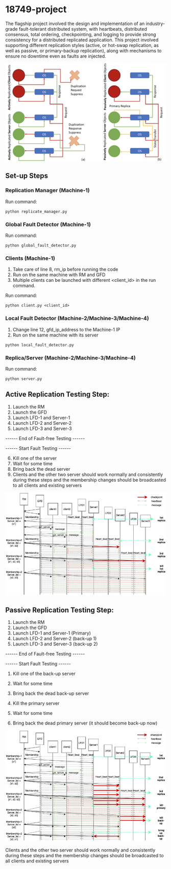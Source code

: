 # 18749-project

The flagship project involved the design and implementation of an industry-grade fault-tolerant distributed system, with heartbeats, distributed consensus, total ordering, checkpointing, and logging to provide strong consistency for a distributed replicated application. This project involved supporting different replication styles (active, or hot-swap replication, as well as  passive, or primary-backup replication), along with mechanisms to ensure no downtime even as faults are injected.

![system diagram](diagram.png)

## Set-up Steps
### Replication Manager (Machine-1)
Run command: 
```
python replicate_manager.py
```

### Global Fault Detector (Machine-1)
Run command: 
```
python global_fault_detector.py
```

### Clients (Machine-1)
1. Take care of line 8, rm_ip before running the code
2. Run on the same machine with RM and GFD
3. Multiple clients can be launched with different <client_id> in the run command.

Run command:
```
python client.py <client_id>
```


### Local Fault Detector (Machine-2/Machine-3/Machine-4)
1. Change line 12, gfd_ip_address to the Machine-1 IP
2. Run on the same machine with its server
```commandline
python local_fault_detector.py
```

### Replica/Server (Machine-2/Machine-3/Machine-4)
Run command: 
```
python server.py
```

## Active Replication Testing Step:
1. Launch the RM
2. Launch the GFD
3. Launch LFD-1 and Server-1
4. Launch LFD-2 and Server-2
5. Launch LFD-3 and Server-3

------ End of Fault-free Testing ------

------ Start Fault Testing ------

6. Kill one of the server
7. Wait for some time
8. Bring back the dead server
9. Clients and the other two server should work normally and consistently during these steps 
and the membership changes should be broadcasted to all clients and existing servers

![active diagram](/active/active_replica.png)

## Passive Replication Testing Step:
1. Launch the RM
2. Launch the GFD
3. Launch LFD-1 and Server-1 (Primary)
4. Launch LFD-2 and Server-2 (back-up 1)
5. Launch LFD-3 and Server-3 (back-up 2)

------ End of Fault-free Testing ------

------ Start Fault Testing ------

1. Kill one of the back-up server
2. Wait for some time
3. Bring back the dead back-up server


1. Kill the primary server
2. Wait for some time
3. Bring back the dead primary server (it should become back-up now)

![passive diagram](/passive/passive_replica.png)


Clients and the other two server should work normally and consistently during these steps 
and the membership changes should be broadcasted to all clients and existing servers
